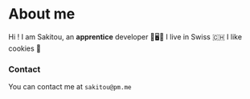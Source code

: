 # About me

Hi ! I am Sakitou, an **apprentice** developer 🐍🖥️💾
I live in Swiss 🇨🇭
I like cookies 🍪
### Contact
You can contact me at `sakitou@pm.me`
